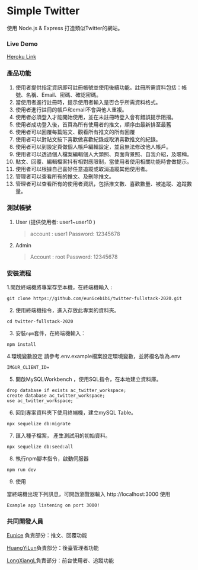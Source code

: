 # Simple Twitter

使用 Node.js & Express 打造類似Twitter的網站。

### Live Demo

[Heroku Link](https://desolate-springs-18796-e305e3af2d92.herokuapp.com/signi)

### 產品功能

1. 使用者提供指定資訊即可註冊帳號並使用後續功能。註冊所需資料包括：帳號、名稱、Email、密碼、確認密碼。
2. 當使用者進行註冊時，提示使用者輸入是否合乎所需資料格式。
3. 使用者進行註冊的帳戶和email不會與他人重複。
4. 使用者必須登入才能開始使用，並在未註冊時登入會有錯誤提示阻擋。
5. 使用者成功登入後，首頁為所有使用者的推文，順序由最新排至最舊
6. 使用者可以回覆每篇貼文、觀看所有推文的所有回覆
7. 使用者可以對貼文按下喜歡做喜歡紀錄或取消喜歡推文的紀錄。
8. 使用者可以到設定頁做個人帳戶編輯設定，並且無法修改他人帳戶。
9. 使用者可以透過個人檔案編輯個人大頭照、頁面背景照、自我介紹，及暱稱。
10. 貼文、回覆、編輯檔案抖有相對應限制，當使用者使用相關功能時會做提示。
11. 使用者可以根據自己喜好任意追蹤或取消追蹤其他使用者。
12. 管理者可以查看所有的推文、及刪除推文。
13. 管理者可以查看所有的使用者資訊，包括推文數、喜歡數量、被追蹤、追蹤數量。

### 測試帳號

1. User (提供使用者: user1~user10 )

   > account : user1
   > Password: 12345678
2. Admin
   > Account : root
   > Password: 12345678

### 安裝流程

1.開啟終端機將專案存至本機，在終端機輸入 :
```
git clone https://github.com/eunicebibi/twitter-fullstack-2020.git
```

2. 使用終端機指令，進入存放此專案的資料夾。

```
cd twitter-fullstack-2020
```


3. 安裝`npm`套件，在終端機輸入：
```
npm install
```

4.環境變數設定 請參考.env.example檔案設定環境變數，並將檔名改為.env
```
IMGUR_CLIENT_ID= 
```

5. 開啟MySQLWorkbench ，使用SQL指令，在本地建立資料庫。

```
drop database if exists ac_twitter_workspace;
create database ac_twitter_workspace;
use ac_twitter_workspace;
```

6. 回到專案資料夾下使用終端機，建立mySQL Table。

```
npx sequelize db:migrate
```

7. 匯入種子檔案， 產生測試用的初始資料。

```
npx sequelize db:seed:all
```

8. 執行npm腳本指令，啟動伺服器

```
npm run dev
```

9. 使用

當終端機出現下列訊息，可開啟瀏覽器輸入 http://localhost:3000 使用

```
Example app listening on port 3000!
```


### 共同開發人員
> 
[Eunice](https://github.com/eunicebibi) 負責部分：推文、回覆功能
> 
[HuangYiLun](https://github.com/HuangYiLun)負責部分：後臺管理者功能
> 
[LongXiangL](https://github.com/LongXiangL)負責部分：前台使用者、追蹤功能
